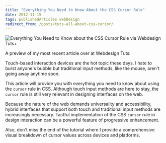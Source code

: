 ```yaml
---
title: "Everything You Need to Know About the CSS Cursor Rule"
date: 2012-11-15
tags: publishedArticles webDesign
redirect_from: /posts/tuts-all-about-css-cursor/
---
```


![Everything You Need to Know about the CSS Cursor Rule via Webdesign Tuts+][1]

A preview of my most recent article over at Webdesign Tuts:

Touch-based interaction devices are the hot topic these days. I hate to burst anyone's bubble but traditional input methods, like the mouse, aren't going away anytime soon.

This article will provide you with everything you need to know about using the `cursor` rule in CSS. Although touch input methods are here to stay, the `cursor` rule is still very relevant in designing interfaces on the web.

Because the nature of the web demands universality and accessibility, hybrid interfaces that support both touch and traditional input methods are increasingly necessary. Tactful implementation of the CSS `cursor` rule in design interaction can be a powerful feature of progressive enhancement.

Also, don't miss the end of the tutorial where I provide a comprehensive visual breakdown of cursor values across devices and platforms.




[1]: https://jim-nielsen.com/images/2012/css-cursor-webdesign-tuts.png

